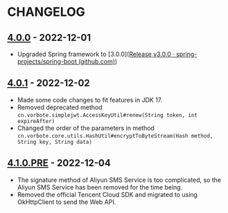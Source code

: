 # CHANGELOG

## [4.0.0](https://github.com/zihluwang/vorbote-framework/releases/tag/v4.0.0) - 2022-12-01

- Upgraded Spring framework to [3.0.0]([Release v3.0.0 · spring-projects/spring-boot (github.com)](https://github.com/spring-projects/spring-boot/releases/tag/v3.0.0))

## [4.0.1](https://github.com/zihluwang/vorbote-framework/releases/tag/v4.0.1) - 2022-12-02

- Made some code changes to fit features in JDK 17.
- Removed deprecated method `cn.vorbote.simplejwt.AccessKeyUtil#renew(String token, int expireAfter)`
- Changed the order of the parameters in method `cn.vorbote.core.utils.HashUtil#encryptToByteStream(Hash method, String key, String data)`

## [4.1.0.PRE](https://github.com/zihluwang/vorbote-framework/releases/tag/v4.1.0.PRE) - 2022-12-04

- The signature method of Aliyun SMS Service is too complicated, so the Aliyun SMS Service has been removed for the time being.
- Removed the official Tencent Cloud SDK and migrated to using OkHttpClient to send the Web API.